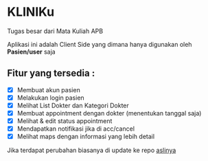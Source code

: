 # KLINIKu
Tugas besar dari Mata Kuliah APB

Aplikasi ini adalah Client Side yang dimana hanya digunakan oleh **Pasien/user** saja

## Fitur yang tersedia :
- [x] Membuat akun pasien
- [x] Melakukan login pasien
- [x] Melihat List Dokter dan Kategori Dokter
- [x] Membuat appointment dengan dokter (menentukan tanggal saja)
- [x] Melihat & edit status appointment
- [x] Mendapatkan notifikasi jika di acc/cancel
- [x] Melihat maps dengan informasi yang lebih detail

Jika terdapat perubahan biasanya di update ke repo <a href="https://github.com/agilfchx/KLINIKu-Flutter" target="_blank">aslinya</a>
